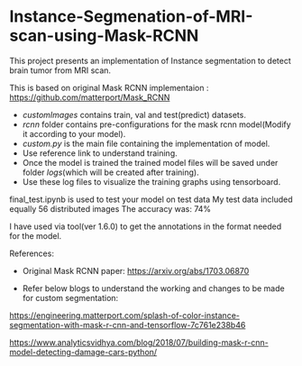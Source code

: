 # Instance-Segmenation-of-MRI-scan-using-Mask-RCNN
This project presents an implementation of Instance segmentation to detect brain tumor from MRI scan.

This is based on original Mask RCNN implementaion :
https://github.com/matterport/Mask_RCNN

* *customImages* contains train, val and test(predict) datasets.
* *rcnn* folder contains pre-configurations for the mask rcnn model(Modify it according to your model).
* *custom.py* is the main file containing the implementation of model.
* Use reference link to understand training.
* Once the model is trained the trained model files will be saved under folder *logs*(which will be created after training).
* Use these log files to visualize the training graphs using tensorboard.


final_test.ipynb is used to test your model on test data
My test data included equally 56 distributed images
The accuracy was: 74%

I have used via tool(ver 1.6.0) to get the annotations in the format needed for the model.


References:
* Original Mask RCNN paper: https://arxiv.org/abs/1703.06870

* Refer below blogs to understand the working and changes to be made for custom segmentation:

https://engineering.matterport.com/splash-of-color-instance-segmentation-with-mask-r-cnn-and-tensorflow-7c761e238b46
  
https://www.analyticsvidhya.com/blog/2018/07/building-mask-r-cnn-model-detecting-damage-cars-python/
